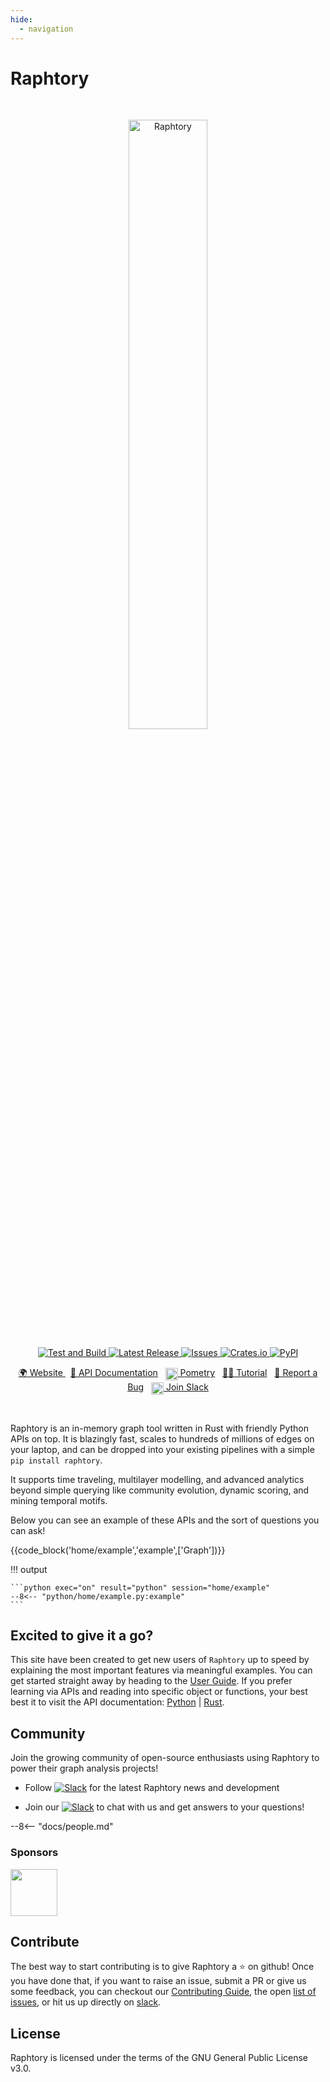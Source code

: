 ```yaml
---
hide:
  - navigation
---
```


# Raphtory

<br>
<p align="center">
  <img src="https://user-images.githubusercontent.com/6665739/130641943-fa7fcdb8-a0e7-4aa4-863f-3df61b5de775.png" alt="Raphtory" width="50%"/>
</p>
<p align="center">
</p>

<p align="center">
<a href="https://github.com/Raphtory/Raphtory/actions/workflows/test.yml/badge.svg">
<img alt="Test and Build" src="https://github.com/Raphtory/Raphtory/actions/workflows/test.yml/badge.svg" />
</a>
<a href="https://github.com/Raphtory/Raphtory/releases">
<img alt="Latest Release" src="https://img.shields.io/github/v/release/Raphtory/Raphtory?color=brightgreen&include_prereleases" />
</a>
<a href="https://github.com/Raphtory/Raphtory/issues">
<img alt="Issues" src="https://img.shields.io/github/issues/Raphtory/Raphtory?color=brightgreen" />
</a>
<a href="https://crates.io/crates/raphtory">
<img alt="Crates.io" src="https://img.shields.io/crates/v/raphtory">
</a>
<a href="https://pypi.org/project/raphtory/">
<img alt="PyPI" src="https://img.shields.io/pypi/v/raphtory">
</a>
</p>
<p align="center">
<a href="https://www.raphtory.com">🌍 Website </a>
&nbsp
<a href="https://docs.raphtory.com/">📒 API Documentation</a>
&nbsp 
<a href="https://www.pometry.com"><img src="https://user-images.githubusercontent.com/6665739/202438989-2859f8b8-30fb-4402-820a-563049e1fdb3.png" width="20pt" align="center"/> Pometry</a> 
&nbsp
<a href="http://raphtory.com/user-guide/installation/">🧙🏻‍ Tutorial</a> 
&nbsp
<a href="https://github.com/Raphtory/Raphtory/issues">🐛 Report a Bug</a> 
&nbsp
<a href="https://join.slack.com/t/raphtory/shared_invite/zt-xbebws9j-VgPIFRleJFJBwmpf81tvxA"><img src="https://user-images.githubusercontent.com/6665739/154071628-a55fb5f9-6994-4dcf-be03-401afc7d9ee0.png" width="20" align="center"/> Join Slack</a> 
</p>

<br>

Raphtory is an in-memory graph tool written in Rust with friendly Python APIs on top. It is blazingly fast, scales to hundreds of millions of edges 
on your laptop, and can be dropped into your existing pipelines with a simple `pip install raphtory`.  

It supports time traveling, multilayer modelling, and advanced analytics beyond simple querying like community evolution, dynamic scoring, and mining temporal motifs.

Below you can see an example of these APIs and the sort of questions you can ask!

{{code_block('home/example','example',['Graph'])}}

!!! output

    ```python exec="on" result="python" session="home/example"
    --8<-- "python/home/example.py:example"
    ```


## Excited to give it a go?

This site have been created to get new users of `Raphtory` up to speed by explaining the most important features via meaningful examples. You can get started straight away by heading to the [User Guide](user-guide/installation.md). If you prefer learning via APIs and reading into specific object or functions, your best best it to visit the API documentation: [Python](https://docs.raphtory.com/) | [Rust](https://docs.rs/raphtory/latest/raphtory/).



## Community  

Join the growing community of open-source enthusiasts using Raphtory to power their graph analysis projects!

- Follow [![Slack](https://img.shields.io/twitter/follow/raphtory?label=@raphtory)](https://twitter.com/raphtory) for the latest Raphtory news and development

- Join our [![Slack](https://img.shields.io/badge/community-Slack-red)](https://join.slack.com/t/raphtory/shared_invite/zt-xbebws9j-VgPIFRleJFJBwmpf81tvxA) to chat with us and get answers to your questions!

--8<-- "docs/people.md"

### Sponsors
[<img src="https://github.com/Pometry/Raphtory/assets/6665739/3953c945-e8b4-4b4b-a01a-dd595ffb06e9" style="height:75px"/>](https://www.pometry.com/)

## Contribute 

The best way to start contributing is to give Raphtory a :star: on github! Once you have done that, if you want to raise an issue, submit a PR or give us some feedback, you can checkout our [Contributing Guide](https://github.com/Pometry/Raphtory/blob/master/CONTRIBUTING.md), the open [list of issues](https://github.com/Pometry/Raphtory/issues), or hit us up directly on [slack](https://join.slack.com/t/raphtory/shared_invite/zt-xbebws9j-VgPIFRleJFJBwmpf81tvxA). 



## License

Raphtory is licensed under the terms of the GNU General Public License v3.0.
